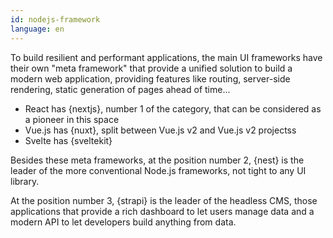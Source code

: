 ```yaml
---
id: nodejs-framework
language: en
---
```


To build resilient and performant applications, the main UI frameworks have their own "meta framework" that provide a unified solution to build a modern web application, providing features like routing, server-side rendering, static generation of pages ahead of time...

- React has {nextjs}, number 1 of the category, that can be considered as a pioneer in this space
- Vue.js has {nuxt}, split between Vue.js v2 and Vue.js v2 projectss
- Svelte has {sveltekit}

Besides these meta frameworks, at the position number 2, {nest} is the leader of the more conventional Node.js frameworks, not tight to any UI library.

At the position number 3, {strapi} is the leader of the headless CMS, those applications that provide a rich dashboard to let users manage data and a modern API to let developers build anything from data.

